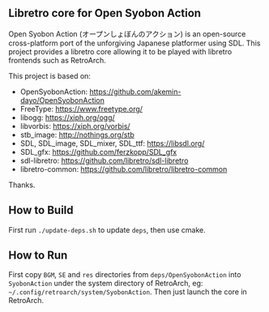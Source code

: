 ## Libretro core for Open Syobon Action

Open Syobon Action (オープンしょぼんのアクション) is an open-source cross-platform port of the unforgiving Japanese platformer using SDL. This project provides a libretro core allowing it to be played with libretro frontends such as RetroArch.

This project is based on:
- OpenSyobonAction: https://github.com/akemin-dayo/OpenSyobonAction
- FreeType: https://www.freetype.org/
- libogg: https://xiph.org/ogg/
- libvorbis: https://xiph.org/vorbis/
- stb_image: http://nothings.org/stb
- SDL, SDL_image, SDL_mixer, SDL_ttf: https://libsdl.org/
- SDL_gfx: https://github.com/ferzkopp/SDL_gfx
- sdl-libretro: https://github.com/libretro/sdl-libretro
- libretro-common: https://github.com/libretro/libretro-common

Thanks.


## How to Build

First run `./update-deps.sh` to update `deps`, then use cmake.


## How to Run

First copy `BGM`, `SE` and `res` directories from `deps/OpenSyobonAction` into `SyobonAction` under the system directory of RetroArch, eg: `~/.config/retroarch/system/SyobonAction`. Then just launch the core in RetroArch.
